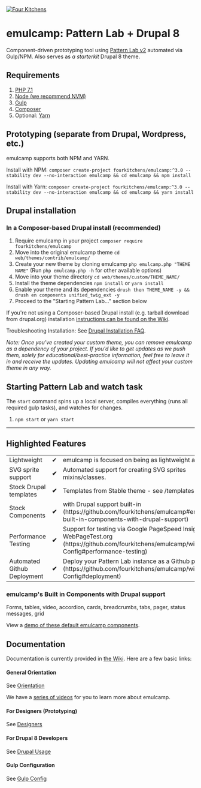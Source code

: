 [![Four Kitchens](https://img.shields.io/badge/4K-Four%20Kitchens-35AA4E.svg)](https://fourkitchens.com/)

# emulcamp: Pattern Lab + Drupal 8

Component-driven prototyping tool using [Pattern Lab v2](http://patternlab.io/) automated via Gulp/NPM. Also serves as _a starterkit_ Drupal 8 theme.

## Requirements

1.  [PHP 7.1](http://www.php.net/)
2.  [Node (we recommend NVM)](https://github.com/creationix/nvm)
3.  [Gulp](http://gulpjs.com/)
4.  [Composer](https://getcomposer.org/)
5.  Optional: [Yarn](https://github.com/yarnpkg/yarn)

## Prototyping (separate from Drupal, Wordpress, etc.)

emulcamp supports both NPM and YARN.

Install with NPM:
`composer create-project fourkitchens/emulcamp:^3.0 --stability dev --no-interaction emulcamp && cd emulcamp && npm install`

Install with Yarn:
`composer create-project fourkitchens/emulcamp:^3.0 --stability dev --no-interaction emulcamp && cd emulcamp && yarn install`

## Drupal installation

### In a Composer-based Drupal install (recommended)

1. Require emulcamp in your project `composer require fourkitchens/emulcamp`
2. Move into the original emulcamp theme `cd web/themes/contrib/emulcamp/`
3. Create your new theme by cloning emulcamp `php emulcamp.php "THEME NAME"` (Run `php emulcamp.php -h` for other available options)
4. Move into your theme directory `cd web/themes/custom/THEME_NAME/`
5. Install the theme dependencies `npm install` or `yarn install`
6. Enable your theme and its dependencies `drush then THEME_NAME -y && drush en components unified_twig_ext -y`
7. Proceed to the "Starting Pattern Lab…" section below

If you're not using a Composer-based Drupal install (e.g. tarball download from drupal.org) installation [instructions can be found on the Wiki](https://github.com/fourkitchens/emulcamp/wiki/Installation).

Troubleshooting Installation: See [Drupal Installation FAQ](https://github.com/fourkitchens/emulcamp/wiki/Installation#drupal-installation-faq).

_Note: Once you've created your custom theme, you can remove emulcamp as a dependency of your project. If you'd like to get updates as we push them, solely for educational/best-practice information, feel free to leave it in and receive the updates. Updating emulcamp will not affect your custom theme in any way._

## Starting Pattern Lab and watch task

The `start` command spins up a local server, compiles everything (runs all required gulp tasks), and watches for changes.

1.  `npm start` or `yarn start`

---

## Highlighted Features

<table><tbody>
<tr><td>Lightweight</td><td>✔</td><td>emulcamp is focused on being as lightweight as possible.</td></tr>
<tr><td>SVG sprite support </td><td><strong>✔</strong></td><td>Automated support for creating SVG sprites mixins/classes.</td></tr>
<tr><td>Stock Drupal templates </td><td><strong>✔</strong></td><td>Templates from Stable theme - see /templates directory</td></tr>
<tr><td>Stock Components </td><td><strong>✔</strong></td><td>with Drupal support built-in (https://github.com/fourkitchens/emulcamp#emulcamps-built-in-components-with-drupal-support)</td></tr>
<tr><td>Performance Testing </td><td><strong>✔</strong></td><td>Support for testing via Google PageSpeed Insights and WebPageTest.org (https://github.com/fourkitchens/emulcamp/wiki/Gulp-Config#performance-testing)</td></tr>
<tr><td>Automated Github Deployment </td><td><strong>✔</strong></td><td>Deploy your Pattern Lab instance as a Github page (https://github.com/fourkitchens/emulcamp/wiki/Gulp-Config#deployment)</td></tr>
</tbody></table>

<h3 id="components">emulcamp's Built in Components with Drupal support</h3>
Forms, tables, video, accordion, cards, breadcrumbs, tabs, pager, status messages, grid

View a [demo of these default emulcamp components](https://fourkitchens.github.io/emulcamp/pattern-lab/public/).

## Documentation

Documentation is currently provided in [the Wiki](https://github.com/fourkitchens/emulcamp/wiki). Here are a few basic links:

#### General Orientation

See [Orientation](https://github.com/fourkitchens/emulcamp/wiki/Orientation)

We have a [series of videos](https://www.youtube.com/playlist?list=PLO9S6JjNqWsGMQLDfE8Ekt0ryrGa3g4km) for you to learn more about emulcamp.

#### For Designers (Prototyping)

See [Designers](https://github.com/fourkitchens/emulcamp/wiki/For-Designers)

#### For Drupal 8 Developers

See [Drupal Usage](https://github.com/fourkitchens/emulcamp/wiki/Drupal-Usage)

#### Gulp Configuration

See [Gulp Config](https://github.com/fourkitchens/emulcamp/wiki/Gulp-Config)
